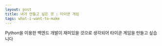 ```yaml
---
layout: post
title: 내가 만들고 싶은 것 : 타이쿤 게임
tags: what-i-want-to-make
---
```


Python을 이용한 백엔드 개발이 재미있을 것으로 생각되어 타이쿤 게임을 만들고 싶습니다
